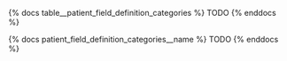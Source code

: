 {% docs table__patient_field_definition_categories %}
TODO
{% enddocs %}

{% docs patient_field_definition_categories__name %}
TODO
{% enddocs %}
